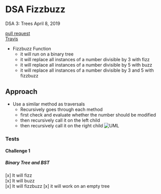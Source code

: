 # DSA Fizzbuzz
DSA 3: Trees
April 8, 2019

[pull request](https://github.com/abferris/data-structures-and-algorithms/pull/45)  
[Travis](https://travis-ci.com/abferris/data-structures-and-algorithms)

* Fizzbuzz Function
  * it will run on a binary tree
  * it will replace all instances of a number divisible by 3 with fizz
  * it will replace all instances of a number divisible by 5 with buzz
  * it will replace all instances of a number divisible by 3 and 5 with fizzbuzz


## Approach 
* Use a similar method as traversals
  * Recursively goes through each method
  * first check and evaluate whether the number should be modified
  * then recursively call it on the left child
  * then recursively call it on the right child
![UML](./treeuml.jpg)






### Tests
#### Challenge 1  
##### Binary Tree and BST
[x] It will fizz  
[x] It will buzz    
[x] It will fizzbuzz 
[x] it will work on an empty tree    
